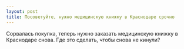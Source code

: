 ```yaml
---
layout: post 
title: Посоветуйте, нужно медицинскую книжку в Краснодаре срочно 
--- 
```

Сорвалась покупка, теперь нужно заказать медицинскую книжку в Краснодаре снова. Где это сделать, чтобы снова не кинули?